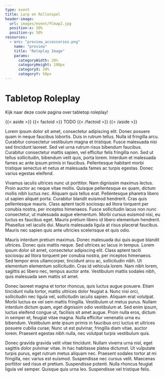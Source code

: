 ```yaml
---
type: event
title: Larp en Rollenspel
header-image:
  url: images/event/FCmap2.jpg
  position-x: 50%
  position-y: 50%
resources:
  - src: "preview_accessories.png"
    name: "preview"
    title: "Roleplay Image"
    params:
      categoryWidth: 20%
      categoryHeight: 100px
      categoryX: 20%
      categoryY: 50px
---
```





# Tabletop Roleplay
Kijk naar deze coole pagina over tabletop roleplay!

{{< aside >}}
    {{< factoid >}}
        TODO
    {{< /factoid >}}
{{< /aside >}}

Lorem ipsum dolor sit amet, consectetur adipiscing elit. Donec posuere quam in neque faucibus lobortis. Duis in rutrum tellus. Nulla id fringilla arcu. Curabitur consectetur vestibulum magna et tristique. Fusce malesuada nisi sed tincidunt laoreet. Sed vel urna rutrum risus bibendum faucibus. Curabitur consectetur mattis sapien, vel efficitur felis fringilla non. Sed ut tellus sollicitudin, bibendum velit quis, porta lorem. Interdum et malesuada fames ac ante ipsum primis in faucibus. Pellentesque habitant morbi tristique senectus et netus et malesuada fames ac turpis egestas. Donec varius egestas eleifend.

Vivamus iaculis ultrices nunc ut porttitor. Nam dignissim maximus lectus. Proin auctor ac neque vitae mollis. Quisque pellentesque ex quam, dictum mollis nibh luctus nec. Aliquam quis tellus erat. Pellentesque pharetra libero ut sapien aliquet porta. Curabitur blandit euismod hendrerit. Cras quis pellentesque mauris. Class aptent taciti sociosqu ad litora torquent per conubia nostra, per inceptos himenaeos. Fusce sollicitudin lacus non nunc consectetur, ut malesuada augue elementum. Morbi cursus euismod nisi, eu luctus ex faucibus eget. Mauris pretium libero id libero elementum hendrerit. Phasellus vel iaculis dui. Mauris malesuada ligula at risus placerat faucibus. Mauris nec sapien quis ante ultricies scelerisque et quis odio.

Mauris interdum pretium maximus. Donec malesuada dui quis augue blandit ultrices. Donec quis mattis neque. Sed ultrices ac lacus in tempus. Lorem ipsum dolor sit amet, consectetur adipiscing elit. Class aptent taciti sociosqu ad litora torquent per conubia nostra, per inceptos himenaeos. Sed tempor eros ullamcorper, tincidunt arcu ac, sollicitudin nibh. Ut elementum elementum sollicitudin. Cras id vehicula lorem. Nam nibh lorem, sagittis ac libero nec, tempus auctor ante. Vestibulum mattis sodales nibh, quis malesuada sem mattis sit amet.

Donec laoreet magna et tortor rhoncus, quis luctus augue posuere. Etiam tincidunt nulla tortor, mattis ultrices dolor feugiat a. Nunc nisi orci, sollicitudin nec ligula vel, sollicitudin iaculis sapien. Aliquam erat volutpat. Morbi luctus ex vel sem mattis fringilla. Vestibulum ut metus purus. Nullam interdum dictum quam, eget dignissim odio vestibulum at. Sed enim ipsum, luctus eleifend congue ut, facilisis sit amet augue. Proin nulla eros, dictum in semper et, feugiat vitae magna. Nulla efficitur venenatis urna eu bibendum. Vestibulum ante ipsum primis in faucibus orci luctus et ultrices posuere cubilia curae; Nunc ut est pulvinar, fringilla diam vitae, auctor lorem. Praesent egestas nibh nulla, nec volutpat turpis vestibulum quis.

Donec gravida gravida velit vitae tincidunt. Nullam viverra urna nisl, eget sagittis dolor pulvinar vitae. In hac habitasse platea dictumst. Ut vulputate turpis purus, eget rutrum metus aliquam nec. Praesent sodales tortor at mi fringilla, nec varius est euismod. Suspendisse nec cursus velit. Maecenas porttitor sed risus et pretium. Suspendisse potenti. Nulla rhoncus feugiat ligula vel semper. Quisque quis urna leo. Suspendisse vel tristique felis.
